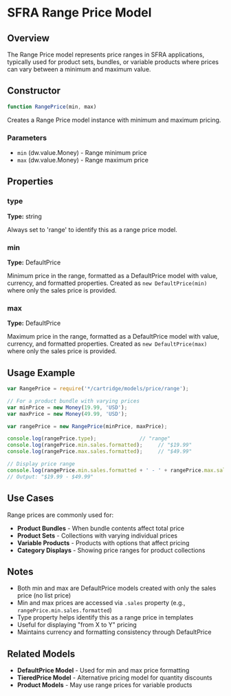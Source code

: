 # SFRA Range Price Model

## Overview

The Range Price model represents price ranges in SFRA applications, typically used for product sets, bundles, or variable products where prices can vary between a minimum and maximum value.

## Constructor

```javascript
function RangePrice(min, max)
```

Creates a Range Price model instance with minimum and maximum pricing.

### Parameters

- `min` (dw.value.Money) - Range minimum price
- `max` (dw.value.Money) - Range maximum price

## Properties

### type
**Type:** string

Always set to 'range' to identify this as a range price model.

### min
**Type:** DefaultPrice

Minimum price in the range, formatted as a DefaultPrice model with value, currency, and formatted properties. Created as `new DefaultPrice(min)` where only the sales price is provided.

### max
**Type:** DefaultPrice

Maximum price in the range, formatted as a DefaultPrice model with value, currency, and formatted properties. Created as `new DefaultPrice(max)` where only the sales price is provided.

## Usage Example

```javascript
var RangePrice = require('*/cartridge/models/price/range');

// For a product bundle with varying prices
var minPrice = new Money(19.99, 'USD');
var maxPrice = new Money(49.99, 'USD');

var rangePrice = new RangePrice(minPrice, maxPrice);

console.log(rangePrice.type);              // "range"
console.log(rangePrice.min.sales.formatted);     // "$19.99"
console.log(rangePrice.max.sales.formatted);     // "$49.99"

// Display price range
console.log(rangePrice.min.sales.formatted + ' - ' + rangePrice.max.sales.formatted);
// Output: "$19.99 - $49.99"
```

## Use Cases

Range prices are commonly used for:
- **Product Bundles** - When bundle contents affect total price
- **Product Sets** - Collections with varying individual prices
- **Variable Products** - Products with options that affect pricing
- **Category Displays** - Showing price ranges for product collections

## Notes

- Both min and max are DefaultPrice models created with only the sales price (no list price)
- Min and max prices are accessed via `.sales` property (e.g., `rangePrice.min.sales.formatted`)
- Type property helps identify this as a range price in templates
- Useful for displaying "from X to Y" pricing
- Maintains currency and formatting consistency through DefaultPrice

## Related Models

- **DefaultPrice Model** - Used for min and max price formatting
- **TieredPrice Model** - Alternative pricing model for quantity discounts
- **Product Models** - May use range prices for variable products
